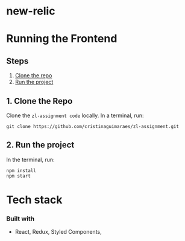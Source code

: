 # new-relic

# Running the Frontend

## Steps
  1. [Clone the repo](#1-clone-the-repo)
  2. [Run the project](#2-run-the-project)
  
 ## 1. Clone the Repo

Clone the `zl-assignment code` locally. In a terminal, run:

  `git clone https://github.com/cristinaguimaraes/zl-assignment.git`
  

## 2. Run the project

In the terminal, run:
```
npm install
npm start
```

# Tech stack

### Built with
- React, Redux, Styled Components, 
